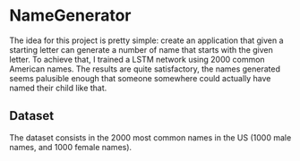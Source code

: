 # NameGenerator
The idea for this project is pretty simple: create an application that given a starting letter can generate a number of name that starts with the given letter.
To achieve that, I trained a LSTM network using 2000 common American names. The results are quite satisfactory, the names generated seems palusible enough that someone
somewhere could actually have named their child like that.

## Dataset
The dataset consists in the 2000 most common names in the US (1000 male names, and 1000 female names).
